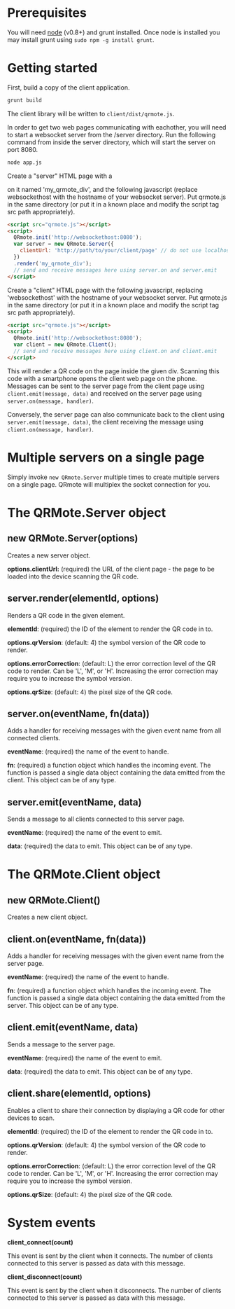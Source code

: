 Prerequisites
=============

You will need [node](http://www.nodejs.org) (v0.8+) and grunt installed. Once node is installed you may install grunt using `sudo npm -g install grunt`.

Getting started
===============

First, build a copy of the client application.

```bash
grunt build
```

The client library will be written to `client/dist/qrmote.js`.

In order to get two web pages communicating with eachother, you will need to start a websocket server from the /server directory. Run the
following command from inside the server directory, which will start the server on port 8080.

```bash
node app.js
```

Create a "server" HTML page with a <div> on it named 'my_qrmote_div', and the following javascript (replace websockethost with the hostname
of your websocket server). Put qrmote.js in the same directory (or put it in a known place and modify the script tag src path appropriately).

```html
<script src="qrmote.js"></script>
<script>
  QRmote.init('http://websockethost:8080');
  var server = new QRmote.Server({
    clientUrl: 'http://path/to/your/client/page' // do not use localhost here - otherwise it will not work on the phone
  })
  .render('my_qrmote_div');
  // send and receive messages here using server.on and server.emit
</script>
```

Create a "client" HTML page with the following javascript, replacing 'websockethost' with the hostname of your websocket server.
Put qrmote.js in the same directory (or put it in a known place and modify the script tag src path appropriately).

```html
<script src="qrmote.js"></script>
<script>
  QRmote.init('http://websockethost:8080');
  var client = new QRmote.Client();
  // send and receive messages here using client.on and client.emit
</script>
```

This will render a QR code on the page inside the given div. Scanning this code with a smartphone opens the client web page on the phone.
Messages can be sent to the server page from the client page using `client.emit(message, data)` and received on the server page using
`server.on(message, handler)`.

Conversely, the server page can also communicate back to the client using `server.emit(message, data)`, the client receiving the message
using `client.on(message, handler)`.


Multiple servers on a single page
=================================

Simply invoke `new QRmote.Server` multiple times to create multiple servers on a single page. QRmote will multiplex the socket connection
for you.


The QRMote.Server object
========================

new QRMote.Server(options)
--------------------------

Creates a new server object.

**options.clientUrl:** (required) the URL of the client page - the page to be loaded into the device scanning the QR code.


server.render(elementId, options)
---------------------------------

Renders a QR code in the given element.

**elementId**: (required) the ID of the element to render the QR code in to.

**options.qrVersion**: (default: 4) the symbol version of the QR code to render.

**options.errorCorrection**: (default: L) the error correction level of the QR code to render. Can be 'L', 'M', or 'H'. Increasing the error correction may require you to increase the symbol version.

**options.qrSize**: (default: 4) the pixel size of the QR code.


server.on(eventName, fn(data))
------------------------------

Adds a handler for receiving messages with the given event name from all connected clients.

**eventName**: (required) the name of the event to handle.

**fn**: (required) a function object which handles the incoming event. The function is passed a single data object containing the data emitted from the client. This object can be of any type.


server.emit(eventName, data)
----------------------------

Sends a message to all clients connected to this server page.

**eventName**: (required) the name of the event to emit.

**data**: (required) the data to emit. This object can be of any type.


The QRMote.Client object
========================

new QRMote.Client()
-------------------

Creates a new client object.


client.on(eventName, fn(data))
------------------------------

Adds a handler for receiving messages with the given event name from the server page.

**eventName**: (required) the name of the event to handle.

**fn**: (required) a function object which handles the incoming event. The function is passed a single data object containing the data emitted from the server. This object can be of any type.


client.emit(eventName, data)
----------------------------

Sends a message to the server page.

**eventName**: (required) the name of the event to emit.

**data**: (required) the data to emit. This object can be of any type.


client.share(elementId, options)
--------------------------------

Enables a client to share their connection by displaying a QR code for other devices to scan.

**elementId**: (required) the ID of the element to render the QR code in to.

**options.qrVersion**: (default: 4) the symbol version of the QR code to render.

**options.errorCorrection**: (default: L) the error correction level of the QR code to render. Can be 'L', 'M', or 'H'. Increasing the error correction may require you to increase the symbol version.

**options.qrSize**: (default: 4) the pixel size of the QR code.



System events
=============

**client_connect(count)**

This event is sent by the client when it connects. The number of clients connected to this server is passed as data with this message.


**client_disconnect(count)**

This event is sent by the client when it disconnects. The number of clients connected to this server is passed as data with this message.